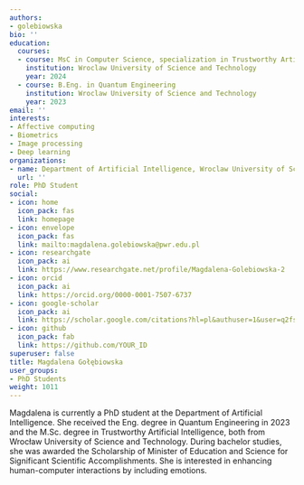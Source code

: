 ```yaml
---
authors:
- golebiowska
bio: ''
education:
  courses:
  - course: MsC in Computer Science, specialization in Trustworthy Artificial Intelligence
    institution: Wroclaw University of Science and Technology
    year: 2024
  - course: B.Eng. in Quantum Engineering
    institution: Wroclaw University of Science and Technology
    year: 2023
email: ''
interests:
- Affective computing
- Biometrics
- Image processing
- Deep learning
organizations:
- name: Department of Artificial Intelligence, Wroclaw University of Science and Technology
  url: ''
role: PhD Student
social:
- icon: home
  icon_pack: fas
  link: homepage
- icon: envelope
  icon_pack: fas
  link: mailto:magdalena.golebiowska@pwr.edu.pl
- icon: researchgate
  icon_pack: ai
  link: https://www.researchgate.net/profile/Magdalena-Golebiowska-2
- icon: orcid
  icon_pack: ai
  link: https://orcid.org/0000-0001-7507-6737
- icon: google-scholar
  icon_pack: ai
  link: https://scholar.google.com/citations?hl=pl&authuser=1&user=q2fsokkAAAAJ
- icon: github
  icon_pack: fab
  link: https://github.com/YOUR_ID
superuser: false
title: Magdalena Gołębiowska
user_groups:
- PhD Students
weight: 1011
---
```

Magdalena is currently a PhD student at the Department of Artificial Intelligence. She received the Eng. degree in Quantum Engineering in 2023 and the M.Sc. degree in Trustworthy Artificial Intelligence, both from Wrocław University of Science and Technology. During bachelor studies, she was awarded the Scholarship of Minister of Education and Science for Significant Scientific Accomplishments. She is interested in enhancing human-computer interactions by including emotions.